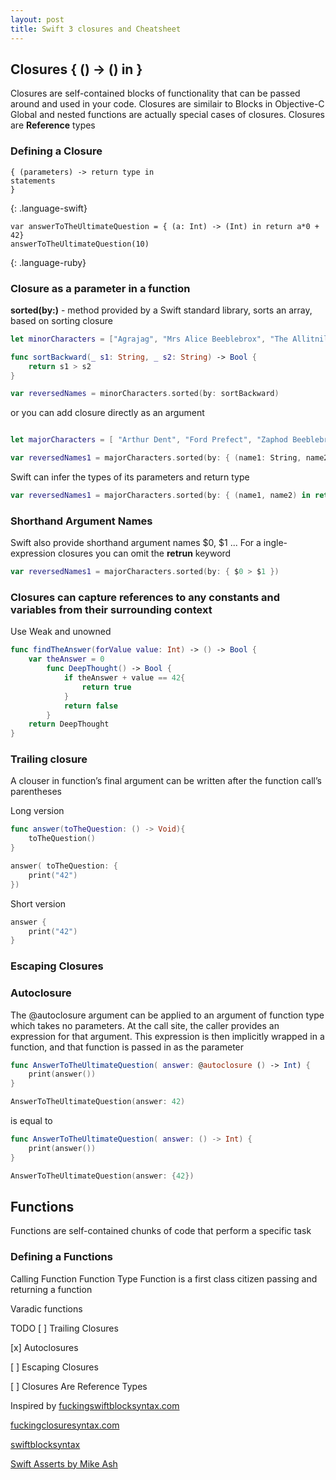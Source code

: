 ```yaml
---
layout: post
title: Swift 3 closures and Cheatsheet
---
```


## Closures { () -> () in }
Closures are self-contained blocks of functionality that can be passed around and used in your code.
Closures are similair to Blocks in Objective-C
Global and nested functions are actually special cases of closures.
Closures are **Reference** types

### Defining a Closure

```
{ (parameters) -> return type in
statements
}
```
{: .language-swift}

```
var answerToTheUltimateQuestion = { (a: Int) -> (Int) in return a*0 + 42}
answerToTheUltimateQuestion(10)
```
{: .language-ruby}

### Closure as a parameter in a function

**sorted(by:)** - method provided by a Swift standard library, sorts an array, based on sorting closure

```Swift
let minorCharacters = ["Agrajag", "Mrs Alice Beeblebrox", "The Allitnils", "Aseed", "Colin"]

func sortBackward(_ s1: String, _ s2: String) -> Bool {
    return s1 > s2
}

var reversedNames = minorCharacters.sorted(by: sortBackward)

```
or you can add closure directly as an argument

```Swift

let majorCharacters = [ "Arthur Dent", "Ford Prefect", "Zaphod Beeblebrox", "Marvin the Paranoid Android", "Trillian", "Slartibartfast"]

var reversedNames1 = majorCharacters.sorted(by: { (name1: String, name2: String) -> Bool in return name1 > name2 })

```

Swift can infer the types of its parameters and return type

```Swift
var reversedNames1 = majorCharacters.sorted(by: { (name1, name2) in return name1 > name2 })

```

### Shorthand Argument Names

Swift also provide shorthand argument names $0, $1 ... 
For a ingle-expression closures you can omit the **retrun** keyword  

```Swift
var reversedNames1 = majorCharacters.sorted(by: { $0 > $1 })

```

### Closures can capture references to any constants and variables from their surrounding context
Use Weak and unowned  

```Swift
func findTheAnswer(forValue value: Int) -> () -> Bool {
    var theAnswer = 0
        func DeepThought() -> Bool {
            if theAnswer + value == 42{
                return true
            }
            return false
        }
    return DeepThought
}

```

### Trailing closure
A clouser in function’s final argument can be written after the function call’s parentheses

Long version
```Swift
func answer(toTheQuestion: () -> Void){
    toTheQuestion()
}

answer( toTheQuestion: {
    print("42")
})
```

Short version
```Swift
answer {
    print("42")
}
```

### Escaping Closures





### Autoclosure
The @autoclosure argument can be applied to an argument of function type which takes no parameters. At the call site, the caller provides an expression for that argument. This expression is then implicitly wrapped in a function, and that function is passed in as the parameter

```Swift
func AnswerToTheUltimateQuestion( answer: @autoclosure () -> Int) { 
    print(answer()) 
}

AnswerToTheUltimateQuestion(answer: 42)
```
is equal to

```Swift
func AnswerToTheUltimateQuestion( answer: () -> Int) {
    print(answer())
}

AnswerToTheUltimateQuestion(answer: {42})
```

## Functions
Functions are self-contained chunks of code that perform a specific task

### Defining a Functions

Calling Function
Function Type
Function is a first class citizen
passing and returning a function

Varadic functions


TODO
[ ] Trailing Closures

[x] Autoclosures

[ ] Escaping Closures

[ ] Closures Are Reference Types

Inspired by 
[fuckingswiftblocksyntax.com](http://fuckingswiftblocksyntax.com/)

[fuckingclosuresyntax.com](http://fuckingclosuresyntax.com/)

[swiftblocksyntax](https://github.com/chasseurmic/swiftblocksyntax)

[Swift Asserts by Mike Ash](https://www.mikeash.com/pyblog/friday-qa-2016-03-04-swift-asserts.html)
